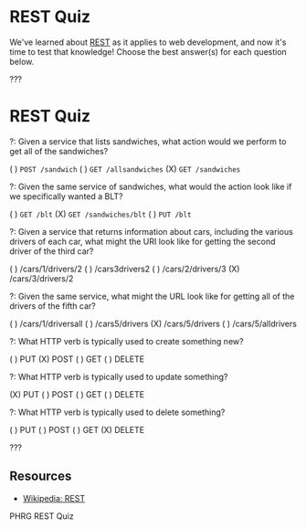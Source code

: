 # REST Quiz

We've learned about [REST](https://en.wikipedia.org/wiki/Representational_state_transfer) as it applies to web development, and now it's time to test that knowledge! Choose the best answer(s) for each question below. 

???

# REST Quiz

?: Given a service that lists sandwiches, what action would we perform to get all of the sandwiches?

( ) `POST /sandwich`
( ) `GET /allsandwiches`
(X) `GET /sandwiches`


?: Given the same service of sandwiches, what would the action look like if we specifically wanted a BLT?

( ) `GET /blt`
(X) `GET /sandwiches/blt`
( ) `PUT /blt`

?: Given a service that returns information about cars, including the various drivers of each car, what might the URI look like for getting the second driver of the third car?

( ) /cars/1/drivers/2
( ) /cars3drivers2
( ) /cars/2/drivers/3
(X) /cars/3/drivers/2

?: Given the same service, what might the URL look like for getting all of the drivers of the fifth car?

( ) /cars/1/driversall
( ) /cars5/drivers
(X) /cars/5/drivers
( ) /cars/5/alldrivers

?: What HTTP verb is typically used to create something new?

( ) PUT
(X) POST
( ) GET
( ) DELETE

?: What HTTP verb is typically used to update something?

(X) PUT
( ) POST
( ) GET
( ) DELETE

?: What HTTP verb is typically used to delete something?

( ) PUT
( ) POST
( ) GET
(X) DELETE

???


## Resources

- [Wikipedia: REST](https://en.wikipedia.org/wiki/Representational_state_transfer)
<p data-visibility='hidden'>PHRG REST Quiz</p>